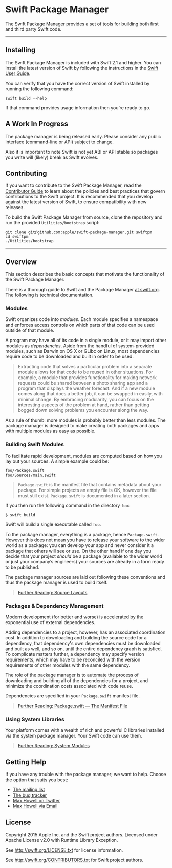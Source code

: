 # Swift Package Manager

The Swift Package Manager provides a set of tools
for building both first and third party Swift code.

* * *

## Installing

The Swift Package Manager is included with Swift 2.1 and higher.
You can install the latest version of Swift
by following the instructions in the
[Swift User Guide](https://oss.apple.com/user-guide).

You can verify that you have the correct version of Swift installed
by running the following command:

    swift build --help

If that command provides usage information then you’re ready to go.

## A Work In Progress

The package manager is being released early. Please consider any public interface (command-line or API) subject to change.

Also it is important to note Swift is not yet ABI or API stable so packages you write will (likely) break as Swift evolves.

## Contributing

If you want to contribute to the Swift Package Manager,
read the [Contributor Guide](https://oss.apple.com/contributor-guide)
to learn about the policies and best practices that govern
contributions to the Swift project.
It is recommended that you develop against the latest version of Swift,
to ensure compatibility with new releases.

To build the Swift Package Manager from source,
clone the repository and run the provided `Utilities/bootstrap` script:

    git clone git@github.com:apple/swift-package-manager.git swiftpm
    cd swiftpm
    ./Utilities/bootstrap

* * *

## Overview

This section describes the basic concepts that motivate
the functionality of the Swift Package Manager.

There is a thorough guide to Swift and the Package Manager [at swift.org](https://oss.apple.com/user-guide/). The following is technical documentation.

### Modules

Swift organizes code into _modules_.
Each module specifies a namespace
and enforces access controls on which parts of that code
can be used outside of that module.

A program may have all of its code in a single module,
or it may import other modules as _dependencies_.
Aside from the handful of system-provided modules,
such as Darwin on OS X
or GLibc on Linux,
most dependencies require code to be downloaded and built in order to be used.

> Extracting code that solves a particular problem into a separate module
> allows for that code to be reused in other situations.
> For example, a module that provides functionality for making network requests
> could be shared between a photo sharing app
> and a program that displays the weather forecast.
> And if a new module comes along that does a better job,
> it can be swapped in easily, with minimal change.
> By embracing modularity,
> you can focus on the interesting aspects of the problem at hand,
> rather than getting bogged down solving problems you encounter along the way.

As a rule of thumb: more modules is probably better than less modules. The package manager is designed to make creating both packages and apps with multiple modules as easy as possible.

### Building Swift Modules

To facilitate rapid development, modules are computed based on how you lay out your sources. A simple example could be:

    foo/Package.swift
    foo/Sources/main.swift

> `Package.swift` is the manifest file that contains metadata about your package. For simple projects an empty file is OK, however the file must still exist. `Package.swift` is documented in a later section.

If you then run the following command in the directory `foo`:

    $ swift build

Swift will build a single executable called `foo`.

To the package manager, everything is a package, hence `Package.swift`. However this does not mean you have to release your software to the wider world as a package: you can develop your app and never consider it a package that others will see or use. On the other hand if one day you decide that your project _should_ be a package (available to the wider world or just your company’s engineers) your sources are already in a form ready to be published.

The package manager sources are laid out following these conventions and thus the package manager is used to build itself.

> [Further Reading: Source Layouts](Documentation/SourceLayouts.md)

### Packages & Dependency Management

Modern development (for better and worse) is accelerated by
the exponential use of external dependencies.

Adding dependencies to a project, however, has an associated coordination cost.
In addition to downloading and building the source code for a dependency,
that dependency's own dependencies must be downloaded and built as well,
and so on, until the entire dependency graph is satisfied.
To complicate matters further,
a dependency may specify version requirements,
which may have to be reconciled with the version requirements
of other modules with the same dependency.

The role of the package manager is to automate the process
of downloading and building all of the dependencies for a project,
and minimize the coordination costs associated with code reuse.

Dependencies are specified in your `Package.swift` manifest file.

> [Further Reading: Package.swift — The Manifest File](Documentation/Package.swift.md)

### Using System Libraries

Your platform comes with a wealth of rich and powerful C libraries installed via the system package manager. Your Swift code can use them.

> [Further Reading: System Modules](Documentation/SystemModules.md)

## Getting Help

If you have any trouble with the package manager; we want to help. Choose the option that suits you best:

* [The mailing list](mailto:swift-package-manager@swift.org)
* [The bug tracker](http://jira.swift.org)
* [Max Howell on Twitter](https:/twitter.com/mxcl)
* [Max Howell via Email](max.howell@apple.com)

## License

Copyright 2015 Apple Inc. and the Swift project authors.
Licensed under Apache License v2.0 with Runtime Library Exception.

See http://swift.org/LICENSE.txt for license information.

See http://swift.org/CONTRIBUTORS.txt for Swift project authors.
